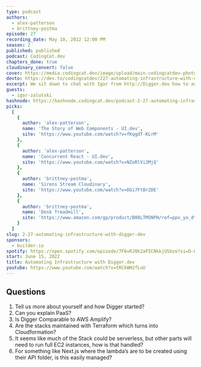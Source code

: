 ```yaml
---
type: podcast
authors:
  - alex-patterson
  - brittney-postma
episode: 27
recording_date: May 10, 2022 12:00 PM
season: 2
published: published
podcast: CodingCat.dev
chapters_done: true
cloudinary_convert: false
cover: https://media.codingcat.dev/image/upload/main-codingcatdev-photo/automating_infrastructuring_digger.jpg
devto: https://dev.to/codingcatdev/227-automating-infrastructure-with-diggerdev-47l2
excerpt: We sit down to chat with Igor from http://Digger.dev how to automate all of your infrastructure needs on AWS. The goal of Digger is to make AWS simple!
guests:
  - igor-zalutski
hashnode: https://hashnode.codingcat.dev/podcast-2-27-automating-infrastructure-with-digger-dev
picks:
  [
    {
      author: 'alex-patterson',
      name: 'The Story of Web Components - UI.dev',
      site: 'https://www.youtube.com/watch?v=fKqgdT-KLrM'
    },
    {
      author: 'alex-patterson',
      name: 'Concurrent React - UI.dev',
      site: 'https://www.youtube.com/watch?v=NZoRlVi3MjQ'
    },
    {
      author: 'brittney-postma',
      name: 'Sirens Stream Cloudinary',
      site: 'https://www.youtube.com/watch?v=DGi7FtBr2DE'
    },
    {
      author: 'brittney-postma',
      name: 'Desk Treadmill',
      site: 'https://www.amazon.com/gp/product/B08LTM5NPH/ref=ppx_yo_dt_b_asin_title_o05_s00?ie=UTF8&psc=1'
    }
  ]
slug: 2-27-automating-infrastructure-with-digger-dev
sponsors:
  - builder-io
spotify: https://open.spotify.com/episode/7F6vRJ0k2aPICNkkjUSbze?si=D-0ouo9CRaWYzAAlGG5YnQ
start: June 15, 2022
title: Automating Infrastructure with Digger.dev
youtube: https://www.youtube.com/watch?v=tRCkWH2fLuU
---
```


## Questions

1. Tell us more about yourself and how Digger started?
2. Can you explain PaaS?
3. Is Digger Comparable to AWS Amplify?
4. Are the stacks maintained with Terraform which turns into Cloudformation?
5. It seems like much of the Stack could be serverless, but other parts will need to run full EC2 instances, how is that handled?
6. For something like Next.js where the lambda’s are to be created using their API folder, is this easily managed?
